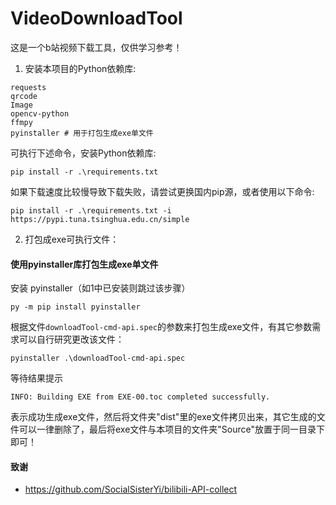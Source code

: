 # VideoDownloadTool
这是一个b站视频下载工具，仅供学习参考！

1. 安装本项目的Python依赖库:
```
requests
qrcode
Image
opencv-python
ffmpy
pyinstaller # 用于打包生成exe单文件
```
可执行下述命令，安装Python依赖库:

```
pip install -r .\requirements.txt
```
如果下载速度比较慢导致下载失败，请尝试更换国内pip源，或者使用以下命令:
```
pip install -r .\requirements.txt -i https://pypi.tuna.tsinghua.edu.cn/simple
```

2. 打包成exe可执行文件：

#### 使用pyinstaller库打包生成exe单文件
安装 pyinstaller（如1中已安装则跳过该步骤）
```
py -m pip install pyinstaller
```

根据文件`downloadTool-cmd-api.spec`的参数来打包生成exe文件，有其它参数需求可以自行研究更改该文件：
```
pyinstaller .\downloadTool-cmd-api.spec
```

等待结果提示
```
INFO: Building EXE from EXE-00.toc completed successfully.
```
表示成功生成exe文件，然后将文件夹"dist"里的exe文件拷贝出来，其它生成的文件可以一律删除了，最后将exe文件与本项目的文件夹"Source"放置于同一目录下即可！


#### 致谢
- https://github.com/SocialSisterYi/bilibili-API-collect
